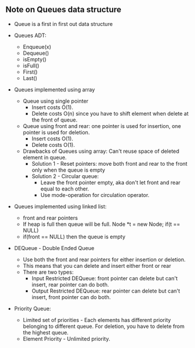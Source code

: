 ## Note on Queues data structure
- Queue is a first in first out data structure
- Queues ADT:
    - Enqueue(x)
    - Dequeue()
    - isEmpty()
    - isFull()
    - First()
    - Last()
- Queues implemented using array
    - Queue using single pointer
        - Insert costs O(1).
        - Delete costs O(n) since you have to shift element when delete at the front of queue.
    - Queue using front and rear: one pointer is used for insertion, one pointer is used for deletion.
        - Insert costs O(1).
        - Delete costs O(1).
    - Drawbacks of Queues using array: Can't reuse space of deleted element in queue.
        - Solution 1 - Reset pointers: move both front and rear to the front only when the queue is empty
        - Solution 2 - Circular queue:
            - Leave the front pointer empty, aka don't let front and rear equal to each other.
            - Use mode-operation for circulation operator.

- Queues implemented using linked list:
    - front and rear pointers
    - If heap is full then queue will be full. Node *t = new Node; if(t == NULL)
    - if(front == NULL) then the queue is empty

- DEQueue - Double Ended Queue
    - Use both the front and rear pointers for either insertion or deletion.
    - This means that you can delete and insert either front or rear
    - There are two types:
        - Input Restricted DEQueue: front pointer can delete but can't insert, rear pointer can do both.
        - Output Restricted DEQueue: rear pointer can delete but can't insert, front pointer can do both.

- Priority Queue: 
    - Limited set of priorities - Each elements has different priority belonging to different queue. For deletion, you have to delete from the highest queue.
    - Element Priority - Unlimited priority.
